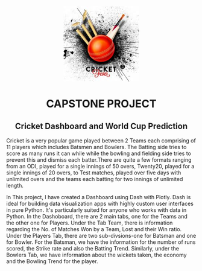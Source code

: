 <p align="center"><img width="200" height="200" src="data/logo.jpg"></p>
<h1 align="center">CAPSTONE PROJECT</h1>
<h2 align="center">Cricket Dashboard and World Cup Prediction</h2>


Cricket is a very popular game played between 2 Teams each comprising of 11 players which includes Batsmen and Bowlers. The Batting side tries to score as many runs it can while while the bowling and fielding side tries to prevent this and dismiss each batter.There are quite a few formats ranging from an ODI, played for a single innings of 50 overs, Twenty20, played for a single innings of 20 overs, to Test matches, played over five days with unlimited overs and the teams each batting for two innings of unlimited length.

In This project, I have created a Dashboard using Dash with Plotly. Dash is ideal for building data visualization apps with highly custom user interfaces in pure Python. It's particularly suited for anyone who works with data in Python. In the Dashoboard, there are 2 main tabs, one for the Teams and the other one for Players. Under the Tab Team, there is information regarding the No. of Matches Won by a Team, Lost and their Win ratio. Under the Players Tab, there are two sub-divsions-one for Batsman and one for Bowler. For the Batsman, we have the information for the number of runs scored, the Strike rate and also the Batting Trend. Similarly, under the Bowlers Tab, we have information about the wickets taken, the economy and the Bowling Trend for the player. 
